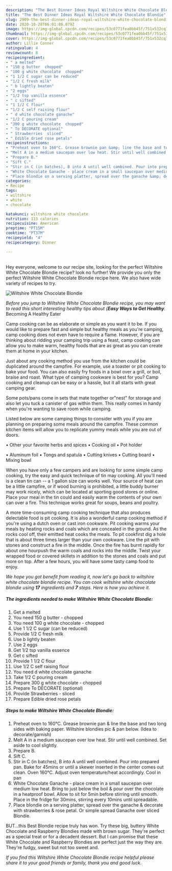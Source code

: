 ```yaml
---
description: "The Best Dinner Ideas Royal Wiltshire White Chocolate Blondie"
title: "The Best Dinner Ideas Royal Wiltshire White Chocolate Blondie"
slug: 2909-the-best-dinner-ideas-royal-wiltshire-white-chocolate-blondie
date: 2020-10-28T06:01:08.079Z
image: https://img-global.cpcdn.com/recipes/53c0771fea0bb45f/751x532cq70/wiltshire-white-chocolate-blondie-recipe-main-photo.jpg
thumbnail: https://img-global.cpcdn.com/recipes/53c0771fea0bb45f/751x532cq70/wiltshire-white-chocolate-blondie-recipe-main-photo.jpg
cover: https://img-global.cpcdn.com/recipes/53c0771fea0bb45f/751x532cq70/wiltshire-white-chocolate-blondie-recipe-main-photo.jpg
author: Lillie Conner
ratingvalue: 4
reviewcount: 8
recipeingredient:
- " a melted"
- "150 g butter  chopped"
- "100 g white chocolate  chopped"
- "1 1/2 C sugar can be reduced"
- "1/2 C fresh milk"
- " b lightly beaten"
- "2 eggs"
- "1/2 tsp vanilla essence"
- " c sifted"
- "1 1/2 C flour"
- "1/2 C self raising flour"
- " d white chocolate ganache"
- "1/2 C pouring cream"
- "300 g white chocolate  chopped"
- " To DECORATE optional"
- " Strawberries  sliced"
- " Edible dried rose petals"
recipeinstructions:
- "Preheat oven to 160°C. Grease brownie pan &amp; line the base and two long sides with baking paper. Wiltshire blondies pic &amp; pan below. (Idea to decorate/garnish)"
- "Melt A in a medium saucepan over low heat. Stir until well combined. Set aside to cool slightly."
- "Prepare B."
- "Sift C."
- "Stir in C (in batches), B into A until well combined. Pour into prepared pan. Bake for 45mins or until a skewer inserted in the center comes out clean. Oven 160°C. Adjust oven temperature/heat accordingly. Cool in pan"
- "White Chocolate Ganache - place cream in a small saucepan over medium low heat. Bring to just below the boil &amp; pour over the chocolate in a heatproof bowl. Allow to sit for 5min before stirring until smooth. Place in the fridge for 30mins, stirring every 10mins until spreadable."
- "Place blondie on a serving platter, spread over the ganache &amp; decorate with strawberries &amp; rose petal. Or simple spread Ganache over sliced Blondie."
categories:
- Recipe
tags:
- wiltshire
- white
- chocolate

katakunci: wiltshire white chocolate 
nutrition: 113 calories
recipecuisine: American
preptime: "PT15M"
cooktime: "PT37M"
recipeyield: "4"
recipecategory: Dinner

---
```

<br>
Hey everyone, welcome to our recipe site, looking for the perfect Wiltshire White Chocolate Blondie recipe? look no further! We provide you only the perfect Wiltshire White Chocolate Blondie recipe here. We also have wide variety of recipes to try.
<br>


![Wiltshire White Chocolate Blondie](https://img-global.cpcdn.com/recipes/53c0771fea0bb45f/751x532cq70/wiltshire-white-chocolate-blondie-recipe-main-photo.jpg)

<i>Before you jump to Wiltshire White Chocolate Blondie recipe, you may want to read this short interesting healthy tips about {<strong>Easy Ways to Get Healthy</strong>.</i>
Becoming A Healthy Eater

    
Camp cooking can be as elaborate or simple as you want it to be. If you would like to prepare fast and simple but healthy meals as you're camping, camp cooking does not even have to require a flame. However, if you are thinking about ridding your camping trip using a feast, camp cooking can allow you to make warm, healthy foods that are as great as you can create them at home in your kitchen.

 Just about any cooking method you use from the kitchen could be duplicated around the campfire. For example, use a toaster or pit cooking to bake your food. You can also easily fry foods in a bowl over a grill, or boil, braise and roast. What type of camping cookware is best for you? Camp cooking and cleanup can be easy or a hassle, but it all starts with great camping gear.

Some pots/pans come in sets that mate together or"nest" for storage and also let you tuck a canister of gas within them. This really comes in handy when you're wanting to save room while camping.

Listed below are some camping things to consider with you if you are planning on preparing some meals around the campfire. These common kitchen items will allow you to replicate yummy meals while you are out of doors.


• Other your favorite herbs and spices
• Cooking oil
• Pot holder

• Aluminum foil
• Tongs and spatula
• Cutting knives
• Cutting board
• Mixing bowl


When you have only a few campers and are looking for some simple camp cooking, try the easy and quick technique of tin may cooking. All you'll need is a clean tin can -- a 1 gallon size can works well. Your source of heat can be a little campfire, or if wood burning is prohibited, a little buddy burner may work nicely, which can be located at sporting good stores or online. Place your meal in the tin could and easily warm the contents of your own can over a fire.  This technique works great for soups, beans and poultry.

A more time-consuming camp cooking technique that also produces delectable food is pit cooking.  It is also a wonderful camp cooking method if you're using a dutch oven or cast iron cookware. Pit cooking warms your meals by heating rocks and coals which are concealed in the ground. As the rocks cool off, their emitted heat cooks the meals. To pit cookfirst dig a hole that is about three times larger than your own cookware. Line the pit with stones and construct a fire in the middle. Once the fire has burnt rapidly for about one hourpush the warm coals and rocks into the middle. Twist your wrapped food or covered skillets in addition to the stones and coals and put more on top. After a few hours, you will have some tasty camp food to enjoy.


<i>We hope you got benefit from reading it, now let's go back to wiltshire white chocolate blondie recipe. You can cook wiltshire white chocolate blondie using <strong>17</strong> ingredients and <strong>7</strong> steps. Here is how you achieve it.
</i>

##### The ingredients needed to make Wiltshire White Chocolate Blondie:

1. Get  a melted
1. You need 150 g butter - chopped
1. You need 100 g white chocolate - chopped
1. Use 1 1/2 C sugar (can be reduced)
1. Provide 1/2 C fresh milk
1. Use  b lightly beaten
1. Use 2 eggs
1. Get 1/2 tsp vanilla essence
1. Get  c sifted
1. Provide 1 1/2 C flour
1. Use 1/2 C self raising flour
1. You need  d white chocolate ganache
1. Take 1/2 C pouring cream
1. Prepare 300 g white chocolate - chopped
1. Prepare  To DECORATE (optional)
1. Provide  Strawberries - sliced
1. Prepare  Edible dried rose petals


##### Steps to make Wiltshire White Chocolate Blondie:

1. Preheat oven to 160°C. Grease brownie pan &amp; line the base and two long sides with baking paper. Wiltshire blondies pic &amp; pan below. (Idea to decorate/garnish)
1. Melt A in a medium saucepan over low heat. Stir until well combined. Set aside to cool slightly.
1. Prepare B.
1. Sift C.
1. Stir in C (in batches), B into A until well combined. Pour into prepared pan. Bake for 45mins or until a skewer inserted in the center comes out clean. Oven 160°C. Adjust oven temperature/heat accordingly. Cool in pan
1. White Chocolate Ganache - place cream in a small saucepan over medium low heat. Bring to just below the boil &amp; pour over the chocolate in a heatproof bowl. Allow to sit for 5min before stirring until smooth. Place in the fridge for 30mins, stirring every 10mins until spreadable.
1. Place blondie on a serving platter, spread over the ganache &amp; decorate with strawberries &amp; rose petal. Or simple spread Ganache over sliced Blondie.


BUT…this Best Blondie recipe truly has won. Try these big, buttery White Chocolate and Raspberry Blondies made with brown sugar. They&#39;re perfect as a special treat or for a decadent dessert. But I can promise that these White Chocolate and Raspberry Blondies are perfect just the way they are. They&#39;re fudgy, sweet but not too sweet and. 

<i>If you find this Wiltshire White Chocolate Blondie recipe helpful please share it to your good friends or family, thank you and good luck.</i>
